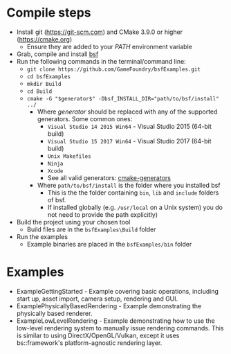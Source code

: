 # Compile steps

- Install git (https://git-scm.com) and CMake 3.9.0 or higher (https://cmake.org)
	- Ensure they are added to your *PATH* environment variable
- Grab, compile and install [bsf](https://github.com/GameFoundry/bsf/blob/master/Documentation/GitHub/compiling.md)
- Run the following commands in the terminal/command line:
	- `git clone https://github.com/GameFoundry/bsfExamples.git`
	- `cd bsfExamples`
	- `mkdir Build`
	- `cd Build`
	- `cmake -G "$generator$" -Dbsf_INSTALL_DIR="path/to/bsf/install" ../`
		- Where *$generator$* should be replaced with any of the supported generators. Some common ones:
			- `Visual Studio 14 2015 Win64` - Visual Studio 2015 (64-bit build)
			- `Visual Studio 15 2017 Win64` - Visual Studio 2017 (64-bit build)
			- `Unix Makefiles`
			- `Ninja`
			- `Xcode`
			- See all valid generators: [cmake-generators](https://cmake.org/cmake/help/latest/manual/cmake-generators.7.html)
		- Where `path/to/bsf/install` is the folder where you installed bsf
			- This is the the folder containing `bin`, `lib` and `include` folders of bsf.
			- If installed globally (e.g. `/usr/local` on a Unix system) you do not need to provide the path explicitly)	
- Build the project using your chosen tool
	- Build files are in the `bsfExamples\Build` folder
- Run the examples
	- Example binaries are placed in the `bsfExamples/bin` folder

# Examples
* ExampleGettingStarted - Example covering basic operations, including start up, asset import, camera setup, rendering and GUI.
* ExamplePhysicallyBasedRendering - Example demonstrating the physically based renderer.
* ExampleLowLevelRendering - Example demonstrating how to use the low-level rendering system to manually issue rendering commands. This is similar to using DirectX/OpenGL/Vulkan, except it uses bs::framework's platform-agnostic rendering layer.